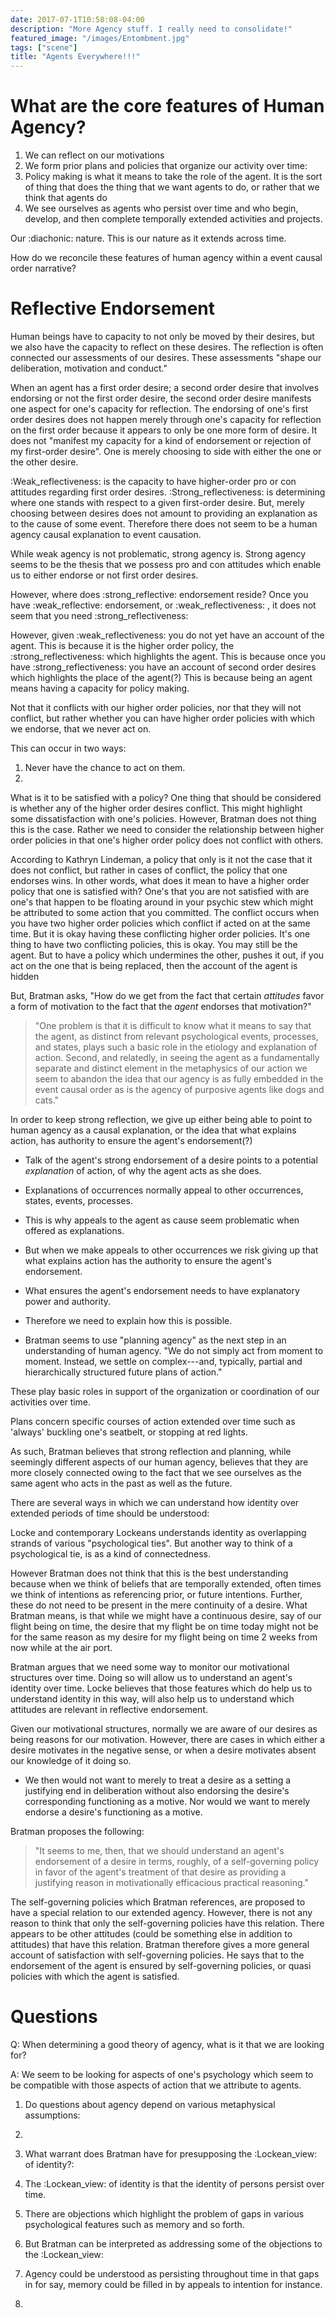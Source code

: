```yaml
---
date: 2017-07-1T10:58:08-04:00
description: "More Agency stuff. I really need to consolidate!"
featured_image: "/images/Entombment.jpg"
tags: ["scene"]
title: "Agents Everywhere!!!"
---
```


# What are the core features of Human Agency?

1. We can reflect on our motivations
2. We form prior plans and policies that organize our activity over time:
  1. Policy making is what it means to take the role of the agent. It is the sort of thing that does the thing that we want agents to do, or rather that we think that agents do
3. We see ourselves as agents who persist over time and who begin, develop, and then complete temporally extended activities and projects.

Our :diachonic: nature. This is our nature as it extends across time.

How do we reconcile these features of human agency within a event causal order narrative?

# Reflective Endorsement

Human beings have to capacity to not only be moved by their desires, but we also have the capacity to reflect on these desires. The reflection is often connected our assessments of our desires. These assessments "shape our deliberation, motivation and conduct."

When an agent has a first order desire; a second order desire that involves endorsing or not the first order desire, the second order desire manifests one aspect for one's capacity for reflection. The endorsing of one's first order desires does not happen merely through one's capacity for reflection on the first order because it appears to only be one more form of desire. It does not "manifest my capacity for a kind of endorsement or rejection of my first-order desire". One is merely choosing to side with either the one or the other desire.

:Weak_reflectiveness: is the capacity to have higher-order pro or con attitudes regarding first order desires. :Strong_reflectiveness: is determining where one stands with respect to a given first-order desire. But, merely choosing between desires does not amount to providing an explanation as to the cause of some event. Therefore there does not seem to be a human agency causal explanation to event causation.

While weak agency is not problematic, strong agency is. Strong agency seems to be the thesis that we possess pro and con attitudes which enable us to either endorse or not first order desires.

However, where does :strong_reflective: endorsement reside? Once you have :weak_reflective: endorsement, or :weak_reflectiveness: , it does not seem that you need :strong_reflectiveness:

However, given :weak_reflectiveness: you do not yet have an account of the agent. This is because it is the higher order policy, the :strong_reflectiveness: which highlights the agent. This is because once you have :strong_reflectiveness: you have an account of second order desires which highlights the place of the agent(?) This is because being an agent means having a capacity for policy making.

Not that it conflicts with our higher order policies, nor that they will not conflict, but rather whether you can have higher order policies with which we endorse, that we never act on.

This can occur in two ways:
1. Never have the chance to act on them.
2. 

What is it to be satisfied with a policy? One thing that should be considered is whether any of the higher order desires conflict. This might highlight some dissatisfaction with one's policies. However, Bratman does not thing this is the case. Rather we need to consider the relationship between higher order policies in that one's higher order policy does not conflict with others.

According to Kathryn Lindeman, a policy that only is it not the case that it does not conflict, but rather in cases of conflict, the policy that one endorses wins. In other words, what does it mean to have a higher order policy that one is satisfied with? One's that you are not satisfied with are one's that happen to be floating around in your psychic stew which might be attributed to some action that you committed. The conflict occurs when you have two higher order policies which conflict if acted on at the same time. But it is okay having these conflicting higher order policies. It's one thing to have two conflicting policies, this is okay. You may still be the agent. But to have a policy which undermines the other, pushes it out, if you act on the one that is being replaced, then the account of the agent is hidden

But, Bratman asks, "How do we get from the fact that certain *attitudes* favor a form of motivation to the fact that the *agent* endorses that motivation?"

> "One problem is that it is difficult to know what it means to say that the agent, as distinct from relevant psychological events, processes, and states, plays such a basic role in the etiology and explanation of action. Second, and relatedly, in seeing the agent as a fundamentally separate and distinct element in the metaphysics of our action we seem to abandon the idea that our agency is as fully embedded in the event causal order as is the agency of purposive agents like dogs and cats."

In order to keep strong reflection, we give up either being able to point to human agency as a causal explanation, or the idea that what explains action, has authority to ensure the agent's endorsement(?)

* Talk of the agent's strong endorsement of a desire points to a potential *explanation* of action, of why the agent acts as she does.
* Explanations of occurrences normally appeal to other occurrences, states, events, processes.
* This is why appeals to the agent as cause seem problematic when offered as explanations.
* But when we make appeals to other occurrences we risk giving up that what explains action has the authority to ensure the agent's endorsement.
* What ensures the agent's endorsement needs to have explanatory power and authority.
* Therefore we need to explain how this is possible.

* Bratman seems to use "planning agency" as the next step in an understanding of human agency. "We do not simply act from moment to moment. Instead, we settle on complex---and, typically, partial and hierarchically structured future plans of action." 

These play basic roles in support of the organization or coordination of our activities over time.

Plans concern specific courses of action extended over time such as 'always' buckling one's seatbelt, or stopping at red lights.

As such, Bratman believes that strong reflection and planning, while seemingly different aspects of our human agency, believes that they are more closely connected owing to the fact that we see ourselves as the same agent who acts in the past as well as the future.

There are several ways in which we can understand how identity over extended periods of time should be understood:

Locke and contemporary Lockeans understands identity as overlapping strands of various "psychological ties". But another way to think of a psychological tie, is as a kind of connectedness.

However Bratman does not think that this is the best understanding because when we think of beliefs that are temporally extended, often times we think of intentions as referencing prior, or future intentions. Further, these do not need to be present in the mere continuity of a desire. What Bratman means, is that while we might have a continuous desire, say of our flight being on time, the desire that my flight be on time today might not be for the same reason as my desire for my flight being on time 2 weeks from now while at the air port.

Bratman argues that we need some way to monitor our motivational structures over time. Doing so will allow us to understand an agent's identity over time. Locke believes that those features which do help us to understand identity in this way, will also help us to understand which attitudes are relevant in reflective endorsement.

Given our motivational structures, normally we are aware of our desires as being reasons for our motivation. However, there are cases in which either a desire motivates in the negative sense, or when a desire motivates absent our knowledge of it doing so.

* We then would not want to merely to treat a desire as a setting a justifying end in deliberation without also endorsing the desire's corresponding functioning as a motive. Nor would we want to merely endorse a desire's functioning as a motive.

Bratman proposes the following:

> "It seems to me, then, that we should understand an agent's endorsement of a desire in terms, roughly, of a self-governing policy in favor of the agent's treatment of that desire as providing a justifying reason in motivationally efficacious practical reasoning."

The self-governing policies which Bratman references, are proposed to have a special relation to our extended agency. However, there is not any reason to think that only the self-governing policies have this relation. There appears to be other attitudes (could be something else in addition to attitudes) that have this relation. Bratman therefore gives a more general account of satisfaction with self-governing policies. He says that to the endorsement of the agent is ensured by self-governing policies, or quasi policies with which the agent is satisfied.

# Questions

Q: When determining a good theory of agency, what is it that we are looking for?

A: We seem to be looking for aspects of one's psychology which seem to be compatible with those aspects of action that we attribute to agents.

1. Do questions about agency depend on various metaphysical assumptions:
  1. 

2. What warrant does Bratman have for presupposing the :Lockean_view: of identity?:
  1. The :Lockean_view: of identity is that the identity of persons persist over time.
  2. There are objections which highlight the problem of gaps in various psychological features such as memory and so forth.
3. But Bratman can be interpreted as addressing some of the objections to the :Lockean_view:
  1. Agency could be understood as persisting throughout time in that gaps in for say, memory could be filled in by appeals to intention for instance.
4. 
